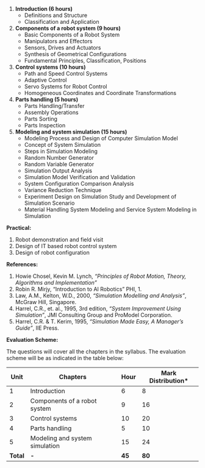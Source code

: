 1. **Introduction (6 hours)**
   - Definitions and Structure
   - Classification and Application
2. **Components of a robot system (9 hours)**
   - Basic Components of a Robot System
   - Manipulators and Effectors
   - Sensors, Drives and Actuators
   - Synthesis of Geometrical Configurations
   - Fundamental Principles, Classification, Positions
3. **Control systems (10 hours)**
   - Path and Speed Control Systems
   - Adaptive Control
   - Servo Systems for Robot Control
   - Homogeneous Coordinates and Coordinate Transformations
4. **Parts handling (5 hours)**
   - Parts Handling/Transfer
   - Assembly Operations
   - Parts Sorting
   - Parts Inspection
5. **Modeling and system simulation (15 hours)**
   - Modeling Process and Design of Computer Simulation Model
   - Concept of System Simulation
   - Steps in Simulation Modeling
   - Random Number Generator
   - Random Variable Generator
   - Simulation Output Analysis
   - Simulation Model Verification and Validation
   - System Configuration Comparison Analysis
   - Variance Reduction Technique
   - Experiment Design on Simulation Study and Development of Simulation Scenario
   - Material Handling System Modeling and Service System Modeling in Simulation

**Practical:**

1. Robot demonstration and field visit
2. Design of IT based robot control system
3. Design of robot configuration

**References:**

1. Howie Chosel, Kevin M. Lynch, *“Principles of Robot Motion, Theory, Algorithms and Implementation”*
2. Robin R. Mirjy, “Introduction to AI Robotics” PHI, 1.
3. Law, A.M., Kelton, W.D., 2000, *“Simulation Modelling and Analysis”*, McGraw Hill, Singapore.
4. Harrel, C.R., et. al., 1995, 3rd edition, *“System Improvement Using Simulation”*, JMI Consulting Group and ProModel Corporation.
5. Harrel, C.R. & T. Kerim, 1995, *“Simulation Made Easy, A Manager’s Guide”*, IIE Press.

**Evaluation Scheme:**

The questions will cover all the chapters in the syllabus. The evaluation scheme will be as indicated in the table below:

| Unit      | Chapters                       | Hour   | Mark Distribution* |
| --------- | ------------------------------ | ------ | ------------------ |
| 1         | Introduction                   | 6      | 8                  |
| 2         | Components of a robot system   | 9      | 16                 |
| 3         | Control systems                | 10     | 20                 |
| 4         | Parts handling                 | 5      | 10                 |
| 5         | Modeling and system simulation | 15     | 24                 |
| **Total** | **-**                          | **45** | **80**             |


